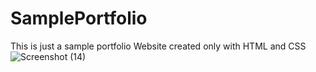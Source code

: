 # SamplePortfolio
This is just a sample portfolio Website created only with HTML and CSS
![Screenshot (14)](https://user-images.githubusercontent.com/80507844/235461832-7545febd-afb1-49dd-a707-87e9bdd7d2da.png)
